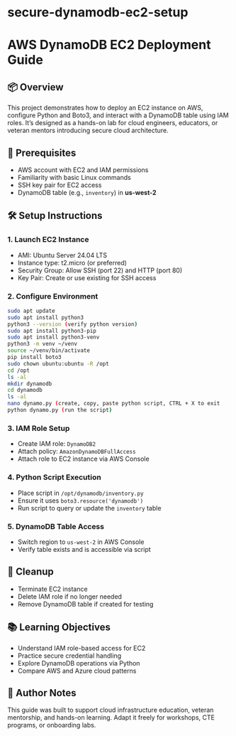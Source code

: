 # secure-dynamodb-ec2-setup

# AWS DynamoDB EC2 Deployment Guide

## 📦 Overview
This project demonstrates how to deploy an EC2 instance on AWS, configure Python and Boto3, and interact with a DynamoDB table using IAM roles. It’s designed as a hands-on lab for cloud engineers, educators, or veteran mentors introducing secure cloud architecture.

## 🚀 Prerequisites
- AWS account with EC2 and IAM permissions
- Familiarity with basic Linux commands
- SSH key pair for EC2 access
- DynamoDB table (e.g., `inventory`) in **us-west-2**

## 🛠️ Setup Instructions

### 1. Launch EC2 Instance
- AMI: Ubuntu Server 24.04 LTS
- Instance type: t2.micro (or preferred)
- Security Group: Allow SSH (port 22) and HTTP (port 80)
- Key Pair: Create or use existing for SSH access

### 2. Configure Environment
```bash
sudo apt update
sudo apt install python3
python3 --version (verify python version)
sudo apt install python3-pip
sudo apt install python3-venv
python3 -m venv ~/venv
source ~/venv/bin/activate
pip install boto3
sudo chown ubuntu:ubuntu -R /opt
cd /opt
ls -al
mkdir dynamodb
cd dynamodb
ls -al
nano dynamo.py (create, copy, paste python script, CTRL + X to exit
python dynamo.py (run the script)

```

### 3. IAM Role Setup
- Create IAM role: `DynamoDB2`
- Attach policy: `AmazonDynamoDBFullAccess`
- Attach role to EC2 instance via AWS Console

### 4. Python Script Execution
- Place script in `/opt/dynamodb/inventory.py`
- Ensure it uses `boto3.resource('dynamodb')`
- Run script to query or update the `inventory` table

### 5. DynamoDB Table Access
- Switch region to `us-west-2` in AWS Console
- Verify table exists and is accessible via script

## 🧹 Cleanup
- Terminate EC2 instance
- Delete IAM role if no longer needed
- Remove DynamoDB table if created for testing

## 📚 Learning Objectives
- Understand IAM role-based access for EC2
- Practice secure credential handling
- Explore DynamoDB operations via Python
- Compare AWS and Azure cloud patterns

## 🧠 Author Notes
This guide was built to support cloud infrastructure education, veteran mentorship, and hands-on learning. Adapt it freely for workshops, CTE programs, or onboarding labs.

